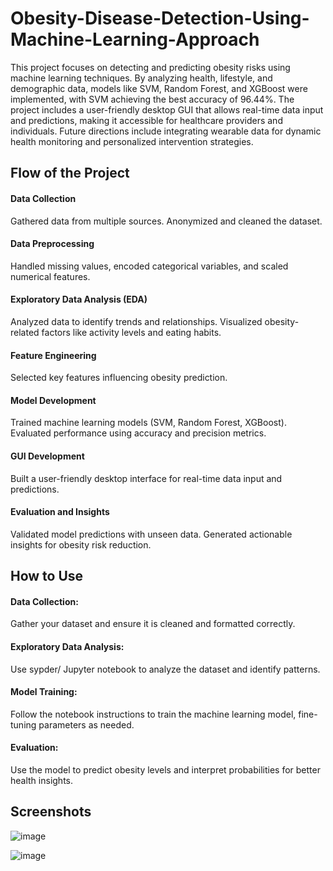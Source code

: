 # Obesity-Disease-Detection-Using-Machine-Learning-Approach
This project focuses on detecting and predicting obesity risks using machine learning techniques. By analyzing health, lifestyle, and demographic data, models like SVM, Random Forest, and XGBoost were implemented, with SVM achieving the best accuracy of 96.44%. The project includes a user-friendly desktop GUI that allows real-time data input and predictions, making it accessible for healthcare providers and individuals. Future directions include integrating wearable data for dynamic health monitoring and personalized intervention strategies.

## Flow of the Project

#### Data Collection
Gathered data from multiple sources.
Anonymized and cleaned the dataset.

#### Data Preprocessing
Handled missing values, encoded categorical variables, and scaled numerical features.

#### Exploratory Data Analysis (EDA)
Analyzed data to identify trends and relationships.
Visualized obesity-related factors like activity levels and eating habits.

#### Feature Engineering
Selected key features influencing obesity prediction.

#### Model Development
Trained machine learning models (SVM, Random Forest, XGBoost).
Evaluated performance using accuracy and precision metrics.

#### GUI Development
Built a user-friendly desktop interface for real-time data input and predictions.

#### Evaluation and Insights
Validated model predictions with unseen data.
Generated actionable insights for obesity risk reduction.

## How to Use

#### Data Collection: 
Gather your dataset and ensure it is cleaned and formatted correctly.
#### Exploratory Data Analysis:
Use sypder/ Jupyter notebook to analyze the dataset and identify patterns.
#### Model Training:
Follow the notebook instructions to train the machine learning model, fine-tuning parameters as needed.
#### Evaluation:
Use the model to predict obesity levels and interpret probabilities for better health insights.

## Screenshots 

![image](https://github.com/user-attachments/assets/a9022ab5-789a-4c9d-9996-d8a6961b0434)

![image](https://github.com/user-attachments/assets/f6a97851-83fa-4915-8489-e717b40aceb1)


